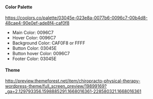 #### Color Palette

https://coolors.co/palette/03045e-023e8a-0077b6-0096c7-00b4d8-48cae4-90e0ef-ade8f4-caf0f8

- Main Color: 0096C7
- Hover Color: 0096C7
- Background Color: CAF0F8 or FFFF
- Button Color: 03045E
- Button hover Color: 0096C7
- Footer Color: 03045E

#### Theme

http://preview.themeforest.net/item/chiropracto-physical-therapy-wordpress-theme/full_screen_preview/19899169?_ga=2.129793356.1598885291.1668016361-228580321.1668016361
